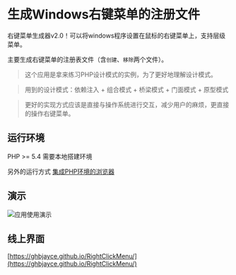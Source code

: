# 生成Windows右键菜单的注册文件

右键菜单生成器v2.0！可以将windows程序设置在鼠标的右键菜单上，支持层级菜单。

主要生成右键菜单的注册表文件（含`创建`、`移除`两个文件）。

> 这个应用是拿来练习PHP设计模式的实例，为了更好地理解设计模式。

> 用到的设计模式：依赖注入 + 组合模式 + 桥梁模式 + 门面模式 + 原型模式

> 更好的实现方式应该是直接与操作系统进行交互，减少用户的麻烦，更直接的操作右键菜单。

## 运行环境

PHP >= 5.4 需要本地搭建环境

另外的运行方式 [集成PHP环境的浏览器](https://github.com/cztomczak/phpdesktop/releases/tag/chrome-v57.0-rc)

## 演示

![应用使用演示](https://raw.githubusercontent.com/GHBJayce/Assets/master/RightClickMenu/demo_v2.0.0.gif)

## 线上界面

[https://ghbjayce.github.io/RightClickMenu/](https://ghbjayce.github.io/RightClickMenu/)